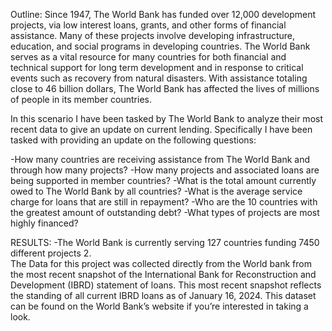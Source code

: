 Outline:
	Since 1947, The World Bank has funded over 12,000 development projects, via low interest loans, grants, and other forms of financial assistance. Many of these projects involve developing infrastructure, education, and social programs in developing countries. The World Bank serves as a vital resource for many countries for both financial and technical support for long term development and in response to critical events such as recovery from natural disasters. With assistance totaling close to 46 billion dollars, The World Bank has affected the lives of millions of people in its member countries. 

In this scenario I have been tasked by The World Bank to analyze their most recent data to give an update on current lending. Specifically I have been tasked with providing an update on the following questions:
 
-How many countries are receiving assistance from The World Bank and through how many projects?
-How many projects and associated loans are being supported in member countries? 
-What is the total amount currently owed to The World Bank by all countries?
-What is the average service charge for loans that are still in repayment?
-Who are the 10 countries with the greatest amount of outstanding debt?
-What types of projects are most highly financed?

RESULTS:
-The World Bank is currently serving 127 countries funding 7450 different projects
2.	
The Data for this project was collected directly from the World bank from the most recent snapshot of the International Bank for Reconstruction and Development (IBRD) statement of loans. This most recent snapshot reflects the standing of all current IBRD loans as of January 16, 2024. This dataset can be found on the World Bank’s website if you’re interested in taking a look. 
